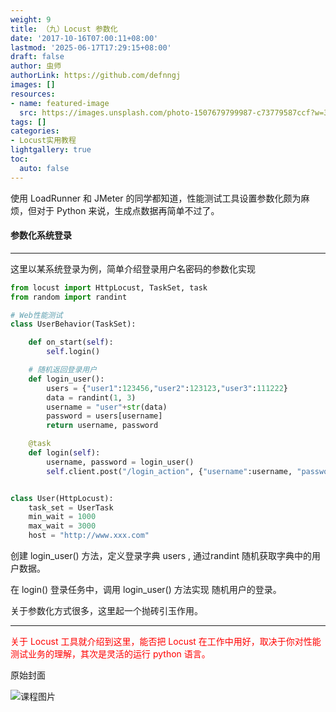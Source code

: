 ```yaml
---
weight: 9
title: （九）Locust 参数化
date: '2017-10-16T07:00:11+08:00'
lastmod: '2025-06-17T17:29:15+08:00'
draft: false
author: 虫师
authorLink: https://github.com/defnngj
images: []
resources:
- name: featured-image
  src: https://images.unsplash.com/photo-1507679799987-c73779587ccf?w=300
tags: []
categories:
- Locust实用教程
lightgallery: true
toc:
  auto: false
---
```




使用 LoadRunner 和 JMeter 的同学都知道，性能测试工具设置参数化颇为麻烦，但对于 Python 来说，生成点数据再简单不过了。

#### 参数化系统登录
---

这里以某系统登录为例，简单介绍登录用户名密码的参数化实现

```python
from locust import HttpLocust, TaskSet, task
from random import randint

# Web性能测试
class UserBehavior(TaskSet):

    def on_start(self):
        self.login()

    # 随机返回登录用户
    def login_user():
        users = {"user1":123456,"user2":123123,"user3":111222}
        data = randint(1, 3)
        username = "user"+str(data)
        password = users[username]
        return username, password

    @task
    def login(self):
        username, password = login_user()
        self.client.post("/login_action", {"username":username, "password":password})


class User(HttpLocust):
    task_set = UserTask
    min_wait = 1000
    max_wait = 3000
    host = "http://www.xxx.com"

```

创建 login_user() 方法，定义登录字典 users , 通过randint 随机获取字典中的用户数据。

在 login() 登录任务中，调用 login_user() 方法实现 随机用户的登录。

关于参数化方式很多，这里起一个抛砖引玉作用。

----
<font color="red">关于 Locust 工具就介绍到这里，能否把 Locust 在工作中用好，取决于你对性能测试业务的理解，其次是灵活的运行 python 语言。</font>




原始封面

![课程图片](https://images.unsplash.com/photo-1507679799987-c73779587ccf?w=300)

